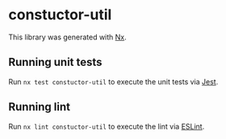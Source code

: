 # constuctor-util

This library was generated with [Nx](https://nx.dev).

## Running unit tests

Run `nx test constuctor-util` to execute the unit tests via [Jest](https://jestjs.io).

## Running lint

Run `nx lint constuctor-util` to execute the lint via [ESLint](https://eslint.org/).
